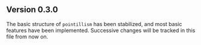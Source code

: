 ## Version 0.3.0

The basic structure of `pointillism` has been stabilized, and most basic features have been
implemented. Successive changes will be tracked in this file from now on.